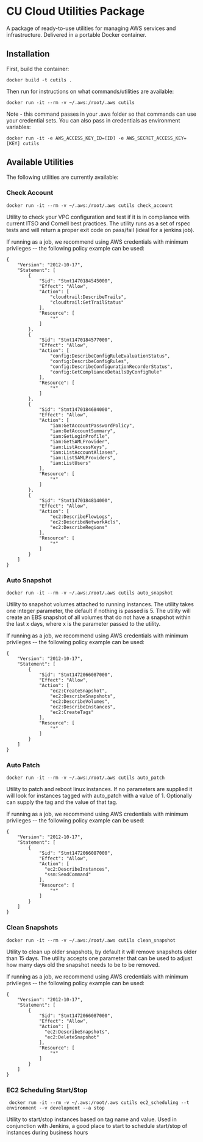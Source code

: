 # CU Cloud Utilities Package

A package of ready-to-use utilities for managing AWS services and infrastructure.  Delivered in a portable Docker container.

## Installation

First, build the container:

```
docker build -t cutils .
```

Then run for instructions on what commands/utilities are available:
```
docker run -it --rm -v ~/.aws:/root/.aws cutils
```

Note - this command passes in your .aws folder so that commands can use your credential sets.  You can also pass in credentials as environment variables:

```
docker run -it -e AWS_ACCESS_KEY_ID=[ID] -e AWS_SECRET_ACCESS_KEY=[KEY] cutils
```

## Available Utilities

The following utilities are currently available:

### Check Account

```
docker run -it --rm -v ~/.aws:/root/.aws cutils check_account
```

Utility to check your VPC configuration and test if it is in compliance with current ITSO and Cornell best practices.  The utility runs as a set of rspec tests and will return a proper exit code on pass/fail (ideal for a jenkins job).

If running as a job, we recommend using AWS credentials with minimum privileges -- the following policy example can be used:

```
{
    "Version": "2012-10-17",
    "Statement": [
        {
            "Sid": "Stmt1470184545000",
            "Effect": "Allow",
            "Action": [
                "cloudtrail:DescribeTrails",
                "cloudtrail:GetTrailStatus"
            ],
            "Resource": [
                "*"
            ]
        },
        {
            "Sid": "Stmt1470184577000",
            "Effect": "Allow",
            "Action": [
                "config:DescribeConfigRuleEvaluationStatus",
                "config:DescribeConfigRules",
                "config:DescribeConfigurationRecorderStatus",
                "config:GetComplianceDetailsByConfigRule"
            ],
            "Resource": [
                "*"
            ]
        },
        {
            "Sid": "Stmt1470184684000",
            "Effect": "Allow",
            "Action": [
                "iam:GetAccountPasswordPolicy",
                "iam:GetAccountSummary",
                "iam:GetLoginProfile",
                "iam:GetSAMLProvider",
                "iam:ListAccessKeys",
                "iam:ListAccountAliases",
                "iam:ListSAMLProviders",
                "iam:ListUsers"
            ],
            "Resource": [
                "*"
            ]
        },
        {
            "Sid": "Stmt1470184814000",
            "Effect": "Allow",
            "Action": [
                "ec2:DescribeFlowLogs",
                "ec2:DescribeNetworkAcls",
                "ec2:DescribeRegions"
            ],
            "Resource": [
                "*"
            ]
        }
    ]
}
```

### Auto Snapshot

```
docker run -it --rm -v ~/.aws:/root/.aws cutils auto_snapshot
```

Utility to snapshot volumes attached to running instances.  The utility takes one integer parameter, the default if nothing is passed is 5.  The utility will create an EBS snapshot of all volumes that do not have a snapshot within the last x days, where x is the parameter passed to the utility.

If running as a job, we recommend using AWS credentials with minimum privileges -- the following policy example can be used:

```
{
    "Version": "2012-10-17",
    "Statement": [
        {
            "Sid": "Stmt1472066087000",
            "Effect": "Allow",
            "Action": [
                "ec2:CreateSnapshot",
                "ec2:DescribeSnapshots",
                "ec2:DescribeVolumes",
                "ec2:DescribeInstances",
                "ec2:CreateTags"
            ],
            "Resource": [
                "*"
            ]
        }
    ]
}
```

### Auto Patch

```
docker run -it --rm -v ~/.aws:/root/.aws cutils auto_patch
```

Utility to patch and reboot linux instances.  If no parameters are supplied it will look for instances tagged with auto_patch with a value of 1.  Optionally can supply the tag and the value of that tag.

If running as a job, we recommend using AWS credentials with minimum privileges -- the following policy example can be used:

```
{
    "Version": "2012-10-17",
    "Statement": [
        {
            "Sid": "Stmt1472066087000",
            "Effect": "Allow",
            "Action": [
              "ec2:DescribeInstances",
              "ssm:SendCommand"
            ],
            "Resource": [
                "*"
            ]
        }
    ]
}
```

### Clean Snapshots

```
docker run -it --rm -v ~/.aws:/root/.aws cutils clean_snapshot
```

Utility to clean up older snapshots, by default it will remove snapshots older than 15 days.  The utility accepts one parameter that can be used to adjust how many days old the snapshot needs to be to be removed.

If running as a job, we recommend using AWS credentials with minimum privileges -- the following policy example can be used:

```
{
    "Version": "2012-10-17",
    "Statement": [
        {
            "Sid": "Stmt1472066087000",
            "Effect": "Allow",
            "Action": [
              "ec2:DescribeSnapshots",
              "ec2:DeleteSnapshot"
            ],
            "Resource": [
                "*"
            ]
        }
    ]
}
```

### EC2 Scheduling Start/Stop

```
 docker run -it --rm -v ~/.aws:/root/.aws cutils ec2_scheduling --t environment --v development --a stop
```
Utility to start/stop instances based on tag name and value.  Used in conjunction with Jenkins, a good place to start to schedule start/stop of instances during business hours
